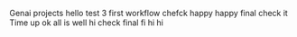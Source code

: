 Genai projects
hello
test 3
first workflow
chefck
happy
happy
final 
check it
Time up
ok
all is well
hi
check final
fi
hi
hi
